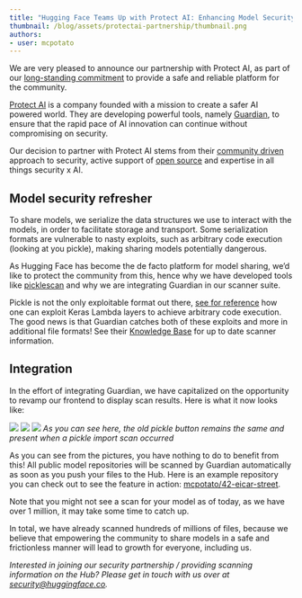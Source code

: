 ```yaml
---
title: "Hugging Face Teams Up with Protect AI: Enhancing Model Security for the Community"
thumbnail: /blog/assets/protectai-partnership/thumbnail.png
authors:
- user: mcpotato
---
```



We are very pleased to announce our partnership with Protect AI, as part of our [long-standing commitment](https://huggingface.co/blog/2024-security-features) to provide a safe and reliable platform for the community.

[Protect AI](https://protectai.com/) is a company founded with a mission to create a safer AI powered world. They are developing powerful tools, namely [Guardian](https://protectai.com/guardian), to ensure that the rapid pace of AI innovation can continue without compromising on security.

Our decision to partner with Protect AI stems from their [community driven](https://huntr.com/) approach to security, active support of [open source](https://github.com/protectai) and expertise in all things security x AI.


## Model security refresher

To share models, we serialize the data structures we use to interact with the models, in order to facilitate storage and transport. Some serialization formats are vulnerable to nasty exploits, such as arbitrary code execution (looking at you pickle), making sharing models potentially dangerous.

As Hugging Face has become the de facto platform for model sharing, we’d like to protect the community from this, hence why we have developed tools like [picklescan](https://github.com/mmaitre314/picklescan) and why we are integrating Guardian in our scanner suite.

Pickle is not the only exploitable format out there, [see for reference](https://github.com/Azure/counterfit/wiki/Abusing-ML-model-file-formats-to-create-malware-on-AI-systems:-A-proof-of-concept) how one can exploit Keras Lambda layers to achieve arbitrary code execution. The good news is that Guardian catches both of these exploits and more in additional file formats! See their [Knowledge Base](https://protectai.com/insights/knowledge-base/) for up to date scanner information.


## Integration

In the effort of integrating Guardian, we have capitalized on the opportunity to revamp our frontend to display scan results. Here is what it now looks like:

<img class="block" src="https://huggingface.co/datasets/huggingface/documentation-images/resolve/main/hub/third-party-scans-list.png"/>

<img class="block" src="https://huggingface.co/datasets/huggingface/documentation-images/resolve/main/hub/security-scanner-status-banner.png"/>

<img class="block" src="https://huggingface.co/datasets/huggingface/documentation-images/resolve/main/hub/security-scanner-pickle-import-list.png"/>
<em>As you can see here, the old pickle button remains the same and present when a pickle import scan occurred</em>

As you can see from the pictures, you have nothing to do to benefit from this! All public model repositories will be scanned by Guardian automatically as soon as you push your files to the Hub. Here is an example repository you can check out to see the feature in action: [mcpotato/42-eicar-street](https://huggingface.co/mcpotato/42-eicar-street).

Note that you might not see a scan for your model as of today, as we have over 1 million, it may take some time to catch up.

In total, we have already scanned hundreds of millions of files, because we believe that empowering the community to share models in a safe and frictionless manner will lead to growth for everyone, including us.

*Interested in joining our security partnership / providing scanning information on the Hub? Please get in touch with us over at security@huggingface.co.*
